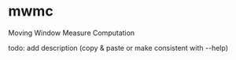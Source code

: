 # mwmc
Moving Window Measure Computation

todo: add description (copy & paste or make consistent with --help)

